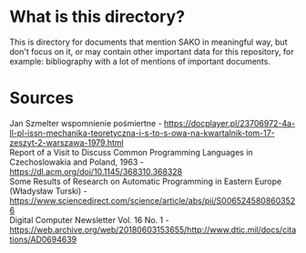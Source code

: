 # What is this directory?
This is directory for documents that mention SAKO in meaningful way, but don't focus on it, or may contain other important data for this repository, for example: bibliography with a lot of mentions of important documents.
# Sources
Jan Szmelter wspomnienie pośmiertne - https://docplayer.pl/23706972-4a-ll-pl-issn-mechanika-teoretyczna-i-s-to-s-owa-na-kwartalnik-tom-17-zeszyt-2-warszawa-1979.html<br>
Report of a Visit to Discuss Common Programming Languages in Czechoslowakia and Poland, 1963 - https://dl.acm.org/doi/10.1145/368310.368328<br>
Some Results of Research on Automatic Programming in Eastern Europe (Władysław Turski) - https://www.sciencedirect.com/science/article/abs/pii/S0065245808603526   
Digital Computer Newsletter Vol. 16 No. 1 - https://web.archive.org/web/20180603153655/http://www.dtic.mil/docs/citations/AD0694639
